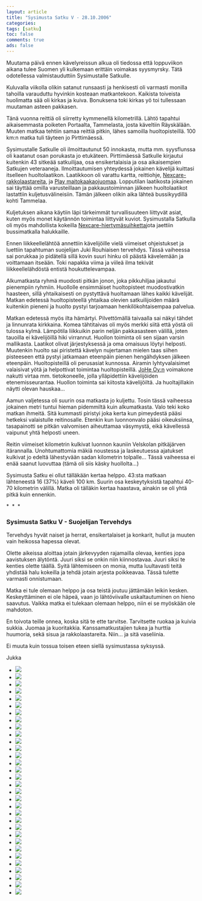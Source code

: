 ```yaml
---
layout: article 
title: "Sysimusta Satku V - 28.10.2006" 
categories: 
tags: [satku]
toc: false 
comments: true 
ads: false 
---
```


Muutama päivä ennen kävelyreissun alkua oli tiedossa että loppuviikon
aikana tulee Suomen yli kulkemaan erittäin voimakas syysmyrsky. Tätä
odotellessa valmistauduttiin Sysimustalle Satkulle.

Kuluvalla viikolla olikin satanut runsaasti ja henkisesti oli varmasti
monilla tahoilla varauduttu hyvinkin kosteaan matkantekoon. Kaikista
toiveista huolimatta sää oli kirkas ja kuiva. Bonuksena toki kirkas yö
toi tullessaan muutaman asteen pakkasen.

Tänä vuonna reittiä oli siirretty kymmenellä kilometrillä. Lähtö
tapahtui aikaisemmasta poiketen Portaalta, Tammelasta, josta käveltiin
Räyskälään. Muuten matkaa tehtiin samaa reittiä pitkin, lähes samoilla
huoltopisteillä. 100 km:n matka tuli täyteen jo Pirttimäessä.

Sysimustalle Satkulle oli ilmoittautunut 50 innokasta, mutta mm.
syysflunssa oli kaatanut osan porukasta jo etukäteen. Pirttimäessä
Satkulle kirjautui kuitenkin 43 sitkeää satkuilijaa, osa ensikertalaisia
ja osa aikaisempien Satkujen veteraaneja. Ilmoittautumisen yhteydessä
jokainen kävelijä kuittasi itselleen huoltolaatikon.
Laatikkoon oli varattu kartta, reittiohje,
[Nexcare-rakkolaastareita](http://solutions.3m.com/wps/portal/3M/en_US/Nexcare/Home/),
ja [Play
maitokaakaojuomaa](http://www.valio.fi/channels/www/etusivu/tuotteet/tuoteryhmat/7_02028251180_0_1/1771_1094363140_02028251180_3/4844/TULOSTUS.html).
Lopputilan laatikosta jokainen sai täyttää omilla varusteillaan ja
pakkaustoiminnan jälkeen huoltolaatikot lastattiin kuljetusvälineisiin.
Tämän jälkeen olikin aika lähteä bussikyydillä kohti Tammelaa.

Kuljetuksen aikana käytiin läpi tärkeimmät turvallisuuteen liittyvät
asiat, kuten myös monet käytännön toimintaa liittyvät kuviot.
Sysimustalla Satkulla oli myös mahdollista kokeilla
[Nexcare-hiertymäsuihketta](http://solutions.3m.com/wps/portal/3M/en_US/Nexcare/Home/)jota
jaettiin bussimatkalla halukkaille.

Ennen liikkeellelähtöä annettiin kävelijöille vielä viimeiset
ohjeistukset ja luettiin tapahtuman suojelijan Juki Rouhiaisen
tervehdys. Tässä vaiheessa sai porukkaa jo pidätellä sillä kovin suuri
hinku oli päästä kävelemään ja voittamaan itseään. Toki napakka viima ja
viileä ilma tekivät liikkeellelähdöstä entistä houkuttelevampaa.

Alkumatkasta ryhmä muodosti pitkän jonon, joka pikkuhiljaa jakautui
pienempiin ryhmiin. Huollolle ensimmäiset huoltopisteet muodostivatkin
haasteen, sillä yhtaikaisesti on pystyttävä huoltamaan lähes kaikki
kävelijät. Matkan edetessä huoltopisteellä yhtaikaa olevien
satkuilijoiden määrä kuitenkin pieneni ja huolto pystyi tarjoamaan
henkilökohtaisempaa palvelua.

Matkan edetessä myös ilta hämärtyi. Pilvettömällä taivaalla sai näkyi
tähdet ja linnunrata kirkkaina. Komea tähtitaivas oli myös merkki siitä
että yöstä oli tulossa kylmä. Lämpötila liikkuikin parin neljän
pakkasasteen välillä, joten tauoilla ei kävelijöillä hiki virrannut.
Huollon toiminta oli sen sijaan varsin mallikasta. Laatikot olivat
järjestyksessä ja oma omaisuus löytyi helposti. Muutenkin huolto sai
piristettä kävelyn nujertaman mielen taas siihen pisteeseen että pystyi
jatkamaan eteenpäin pienen hengähdyksen jälkeen eteenpäin.
Huoltopisteillä oli perusasiat kunnossa. Airamin
lyhtyvalaisimet valaisivat yötä ja helpottivat toimintaa huoltopisteillä. [JoHe
Oy:n](http://www.johe.fi/) voimakone nakutti virtaa mm. tietokoneelle,
jolla ylläpidettiin kävelijöiden etenemisseurantaa. Huollon toiminta sai
kiitosta kävelijöiltä. Ja huoltajillakin näytti olevan hauskaa...

Aamun valjetessa oli suurin osa matkasta jo kuljettu. Tosin tässä
vaiheessa jokainen metri tuntui hieman pidemmiltä kuin alkumatkasta.
Valo teki koko matkan ihmeitä. Sitä kummasti piristyi joka kerta kun
pimeydestä pääsi hetkeksi valaistulle reitinosalle. Etenkin kun
luonnonvalo pääsi oikeuksiinsa, tasapainotti se pitkän valvomisen
aiheuttamaa väsymystä, eikä kävellessä vaipunut yhtä helposti uneen.

Reitin viimeiset kilometrin kulkivat luonnon kauniin Velskolan
pitkäjärven itärannalla. Unohtumattomia mäkiä noustessa ja laskeutuessa
ajatukset kulkivat jo edeltä lähestyvään sadan kilometrin tolpalle...
Tässä vaiheessa ei enää saanut luovuttaa (tämä oli siis käsky
huollolta...)

Sysimusta Satku ei ollut tälläkään kertaa helppo. 43:sta matkaan
lähteneestä 16 (37%) käveli 100 km. Suurin osa keskeytyksistä tapahtui
40-70 kilometrin välillä. Matka oli tälläkin kertaa haastava, ainakin se
oli yhtä pitkä kuin ennenkin.

\*  \*  \*

### Sysimusta Satku V - Suojelijan Tervehdys

Tervehdys hyvät naiset ja herrat, ensikertalaiset ja konkarit, hullut ja
muuten vain heikossa hapessa olevat.

Olette aikeissa aloittaa jotain järkevyyden rajamailla olevaa, kenties
jopa aavistuksen älytöntä. Juuri siksi se onkin niin kiinnostavaa. Juuri
siksi te kenties olette täällä. Syitä lähtemiseen on monia, mutta
luultavasti teitä yhdistää halu kokeilla ja tehdä jotain arjesta
poikkeavaa. Tässä tulette varmasti onnistumaan.

Matka ei tule olemaan helppo ja osa teistä joutuu jättämään leikin
kesken. Keskeyttäminen ei ole häpeä, vaan jo lähtöviivalle
uskaltautuminen on hieno saavutus. Vaikka matka ei tulekaan olemaan
helppo, niin ei se myöskään ole mahdoton.

En toivota teille onnea, koska sitä te ette tarvitse. Tarvitsette ruokaa
ja kuivia sukkia. Juomaa ja kuoritakkia. Kanssamatkustajien tukea ja
hurttia huumoria, sekä sisua ja rakkolaastareita. Niin... ja sitä
vaseliinia.

Ei muuta kuin tossua toisen eteen siellä sysimustassa syksyssä.

Jukka

<div class="th-grid image-gallery" markdown="1">

-   [![](/images/sysimusta-satku-5/Thumbnails/sysimustasatku5_01b.jpg)](/images/sysimusta-satku-5/sysimustasatku5_01b.jpg)
-   [![](/images/sysimusta-satku-5/Thumbnails/sysimustasatku5_02b.jpg)](/images/sysimusta-satku-5/sysimustasatku5_02b.jpg)
-   [![](/images/sysimusta-satku-5/Thumbnails/sysimustasatku5_03b.jpg)](/images/sysimusta-satku-5/sysimustasatku5_03b.jpg)
-   [![](/images/sysimusta-satku-5/Thumbnails/sysimustasatku5_04b.jpg)](/images/sysimusta-satku-5/sysimustasatku5_04b.jpg)
-   [![](/images/sysimusta-satku-5/Thumbnails/sysimustasatku5_05b.jpg)](/images/sysimusta-satku-5/sysimustasatku5_05b.jpg)
-   [![](/images/sysimusta-satku-5/Thumbnails/sysimustasatku5_06b.jpg)](/images/sysimusta-satku-5/sysimustasatku5_06b.jpg)
-   [![](/images/sysimusta-satku-5/Thumbnails/sysimustasatku5_07b.jpg)](/images/sysimusta-satku-5/sysimustasatku5_07b.jpg)
-   [![](/images/sysimusta-satku-5/Thumbnails/sysimustasatku5_08b.jpg)](/images/sysimusta-satku-5/sysimustasatku5_08b.jpg)
-   [![](/images/sysimusta-satku-5/Thumbnails/sysimustasatku5_09b.jpg)](/images/sysimusta-satku-5/sysimustasatku5_09b.jpg)
-   [![](/images/sysimusta-satku-5/Thumbnails/sysimustasatku5_10b.jpg)](/images/sysimusta-satku-5/sysimustasatku5_10b.jpg)
-   [![](/images/sysimusta-satku-5/Thumbnails/sysimustasatku5_11b.jpg)](/images/sysimusta-satku-5/sysimustasatku5_11b.jpg)
-   [![](/images/sysimusta-satku-5/Thumbnails/sysimustasatku5_12b.jpg)](/images/sysimusta-satku-5/sysimustasatku5_12b.jpg)
-   [![](/images/sysimusta-satku-5/Thumbnails/sysimustasatku5_13b.jpg)](/images/sysimusta-satku-5/sysimustasatku5_13b.jpg)
-   [![](/images/sysimusta-satku-5/Thumbnails/sysimustasatku5_14b.jpg)](/images/sysimusta-satku-5/sysimustasatku5_14b.jpg)
-   [![](/images/sysimusta-satku-5/Thumbnails/sysimustasatku5_15b.jpg)](/images/sysimusta-satku-5/sysimustasatku5_15b.jpg)
-   [![](/images/sysimusta-satku-5/Thumbnails/sysimustasatku5_16b.jpg)](/images/sysimusta-satku-5/sysimustasatku5_16b.jpg)
-   [![](/images/sysimusta-satku-5/Thumbnails/sysimustasatku5_17b.jpg)](/images/sysimusta-satku-5/sysimustasatku5_17b.jpg)
-   [![](/images/sysimusta-satku-5/Thumbnails/sysimustasatku5_18b.jpg)](/images/sysimusta-satku-5/sysimustasatku5_18b.jpg)
-   [![](/images/sysimusta-satku-5/Thumbnails/sysimustasatku5_19b.jpg)](/images/sysimusta-satku-5/sysimustasatku5_19b.jpg)
-   [![](/images/sysimusta-satku-5/Thumbnails/sysimustasatku5_20b.jpg)](/images/sysimusta-satku-5/sysimustasatku5_20b.jpg)
-   [![](/images/sysimusta-satku-5/Thumbnails/sysimustasatku5_21b.jpg)](/images/sysimusta-satku-5/sysimustasatku5_21b.jpg)
-   [![](/images/sysimusta-satku-5/Thumbnails/sysimustasatku5_22b.jpg)](/images/sysimusta-satku-5/sysimustasatku5_22b.jpg)
-   [![](/images/sysimusta-satku-5/Thumbnails/sysimustasatku5_23b.jpg)](/images/sysimusta-satku-5/sysimustasatku5_23b.jpg)
-   [![](/images/sysimusta-satku-5/Thumbnails/sysimustasatku5_24b.jpg)](/images/sysimusta-satku-5/sysimustasatku5_24b.jpg)
-   [![](/images/sysimusta-satku-5/Thumbnails/sysimustasatku5_25b.jpg)](/images/sysimusta-satku-5/sysimustasatku5_25b.jpg)
-   [![](/images/sysimusta-satku-5/Thumbnails/sysimustasatku5_26b.jpg)](/images/sysimusta-satku-5/sysimustasatku5_26b.jpg)
-   [![](/images/sysimusta-satku-5/Thumbnails/sysimustasatku5_27b.jpg)](/images/sysimusta-satku-5/sysimustasatku5_27b.jpg)
-   [![](/images/sysimusta-satku-5/Thumbnails/sysimustasatku5_28b.jpg)](/images/sysimusta-satku-5/sysimustasatku5_28b.jpg)
-   [![](/images/sysimusta-satku-5/Thumbnails/sysimustasatku5_29b.jpg)](/images/sysimusta-satku-5/sysimustasatku5_29b.jpg)
-   [![](/images/sysimusta-satku-5/Thumbnails/sysimustasatku5_30b.jpg)](/images/sysimusta-satku-5/sysimustasatku5_30b.jpg)
-   [![](/images/sysimusta-satku-5/Thumbnails/sysimustasatku5_31b.jpg)](/images/sysimusta-satku-5/sysimustasatku5_31b.jpg)
-   [![](/images/sysimusta-satku-5/Thumbnails/sysimustasatku5_32b.jpg)](/images/sysimusta-satku-5/sysimustasatku5_32b.jpg)

</div>
